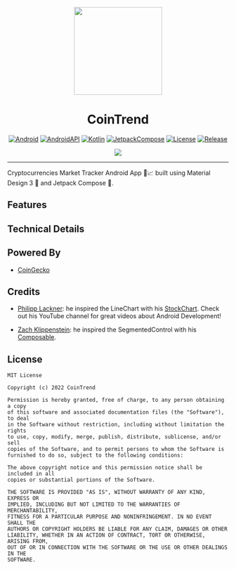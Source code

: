 <div align="center">

<p><img src="https://github.com/CoinTrend/CoinTrend/blob/develop/1.0/images/logo.png" width="200"></p>
 
# CoinTrend

[![Android](https://img.shields.io/badge/Android-grey?logo=android&style=flat)](https://www.android.com/)
[![AndroidAPI](https://img.shields.io/badge/API-23%2B-brightgreen.svg?style=flat)](https://www.android.com/)
[![Kotlin](https://img.shields.io/badge/kotlin-1.7.10-blue.svg?logo=kotlin)](https://kotlinlang.org)
[![JetpackCompose](https://img.shields.io/badge/Jetpack%20Compose-1.2.1-yellow)](https://developer.android.com/jetpack/compose)
[![License](https://img.shields.io/github/license/CoinTrend/CoinTrend?color=orange)]()
[![Release](https://badgen.net/github/release/CoinTrend/CoinTrend?color=red)](https://github.com/CoinTrend/CoinTrend/releases)

<p><img src="https://github.com/CoinTrend/CoinTrend/blob/develop/1.0/images/wide.jpg"></p>

</div>
 
 ---

 
Cryptocurrencies Market Tracker Android App 📱📈 built using Material Design 3 💎 and Jetpack Compose 🚀.


## Features


## Technical Details


## Powered By

- [CoinGecko](https://www.coingecko.com)


## Credits

- [Philipp Lackner](https://github.com/philipplackner): he inspired the LineChart with his [StockChart](https://github.com/philipplackner/StockMarketApp/blob/final/app/src/main/java/com/plcoding/stockmarketapp/presentation/company_info/StockChart.kt). Check out his YouTube channel for great videos about Android Development!

- [Zach Klippenstein](https://gist.github.com/zach-klippenstein): he inspired the SegmentedControl with his [Composable](https://gist.github.com/zach-klippenstein/7ae8874db304f957d6bb91263e292117).


## License
```
MIT License

Copyright (c) 2022 CoinTrend

Permission is hereby granted, free of charge, to any person obtaining a copy
of this software and associated documentation files (the "Software"), to deal
in the Software without restriction, including without limitation the rights
to use, copy, modify, merge, publish, distribute, sublicense, and/or sell
copies of the Software, and to permit persons to whom the Software is
furnished to do so, subject to the following conditions:

The above copyright notice and this permission notice shall be included in all
copies or substantial portions of the Software.

THE SOFTWARE IS PROVIDED "AS IS", WITHOUT WARRANTY OF ANY KIND, EXPRESS OR
IMPLIED, INCLUDING BUT NOT LIMITED TO THE WARRANTIES OF MERCHANTABILITY,
FITNESS FOR A PARTICULAR PURPOSE AND NONINFRINGEMENT. IN NO EVENT SHALL THE
AUTHORS OR COPYRIGHT HOLDERS BE LIABLE FOR ANY CLAIM, DAMAGES OR OTHER
LIABILITY, WHETHER IN AN ACTION OF CONTRACT, TORT OR OTHERWISE, ARISING FROM,
OUT OF OR IN CONNECTION WITH THE SOFTWARE OR THE USE OR OTHER DEALINGS IN THE
SOFTWARE.
```   
